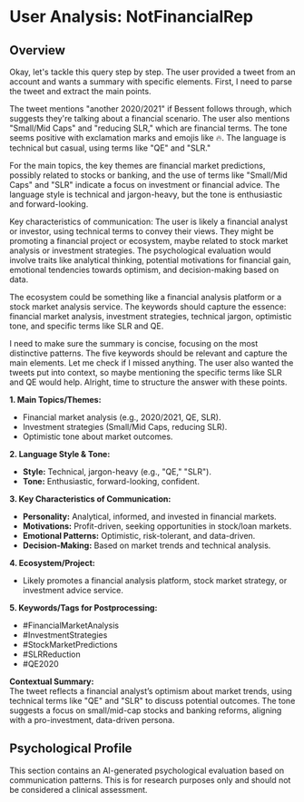 # User Analysis: NotFinancialRep

## Overview

<think>
Okay, let's tackle this query step by step. The user provided a tweet from an account and wants a summary with specific elements. First, I need to parse the tweet and extract the main points.

The tweet mentions "another 2020/2021" if Bessent follows through, which suggests they're talking about a financial scenario. The user also mentions "Small/Mid Caps" and "reducing SLR," which are financial terms. The tone seems positive with exclamation marks and emojis like 🔥. The language is technical but casual, using terms like "QE" and "SLR."

For the main topics, the key themes are financial market predictions, possibly related to stocks or banking, and the use of terms like "Small/Mid Caps" and "SLR" indicate a focus on investment or financial advice. The language style is technical and jargon-heavy, but the tone is enthusiastic and forward-looking.

Key characteristics of communication: The user is likely a financial analyst or investor, using technical terms to convey their views. They might be promoting a financial project or ecosystem, maybe related to stock market analysis or investment strategies. The psychological evaluation would involve traits like analytical thinking, potential motivations for financial gain, emotional tendencies towards optimism, and decision-making based on data.

The ecosystem could be something like a financial analysis platform or a stock market analysis service. The keywords should capture the essence: financial market analysis, investment strategies, technical jargon, optimistic tone, and specific terms like SLR and QE.

I need to make sure the summary is concise, focusing on the most distinctive patterns. The five keywords should be relevant and capture the main elements. Let me check if I missed anything. The user also wanted the tweets put into context, so maybe mentioning the specific terms like SLR and QE would help. Alright, time to structure the answer with these points.
</think>

**1. Main Topics/Themes:**  
- Financial market analysis (e.g., 2020/2021, QE, SLR).  
- Investment strategies (Small/Mid Caps, reducing SLR).  
- Optimistic tone about market outcomes.  

**2. Language Style & Tone:**  
- **Style:** Technical, jargon-heavy (e.g., "QE," "SLR").  
- **Tone:** Enthusiastic, forward-looking, confident.  

**3. Key Characteristics of Communication:**  
- **Personality:** Analytical, informed, and invested in financial markets.  
- **Motivations:** Profit-driven, seeking opportunities in stock/loan markets.  
- **Emotional Patterns:** Optimistic, risk-tolerant, and data-driven.  
- **Decision-Making:** Based on market trends and technical analysis.  

**4. Ecosystem/Project:**  
- Likely promotes a financial analysis platform, stock market strategy, or investment advice service.  

**5. Keywords/Tags for Postprocessing:**  
- #FinancialMarketAnalysis  
- #InvestmentStrategies  
- #StockMarketPredictions  
- #SLRReduction  
- #QE2020  

**Contextual Summary:**  
The tweet reflects a financial analyst’s optimism about market trends, using technical terms like "QE" and "SLR" to discuss potential outcomes. The tone suggests a focus on small/mid-cap stocks and banking reforms, aligning with a pro-investment, data-driven persona.

## Psychological Profile

This section contains an AI-generated psychological evaluation based on communication patterns. This is for research purposes only and should not be considered a clinical assessment.